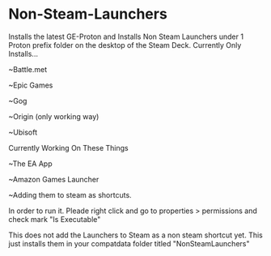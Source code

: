 # Non-Steam-Launchers
Installs the latest GE-Proton and Installs Non Steam Launchers under 1 Proton prefix folder on the desktop of the Steam Deck.  Currently Only Installs...  

  ~Battle.met
  
  ~Epic Games
  
  ~Gog
  
  ~Origin (only working way)
  
  ~Ubisoft

Currently Working On These Things

  ~The EA App 
  
  ~Amazon Games Launcher 
  
  ~Adding them to steam as shortcuts.


In order to run it. Pleade right click and go to properties > permissions and check mark "Is Executable"


This does not add the Launchers to Steam as a non steam shortcut yet. This just installs them in your compatdata folder titled "NonSteamLaunchers"

